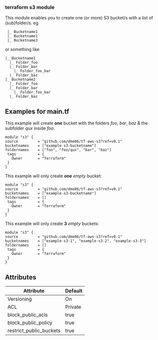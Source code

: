 ### terraform s3 module
This module enables you to create one (or more) S3 bucket/s with a list of (sub)folder/s.
eg

     |_ Bucketname1
     |_ Bucketname1
     |_ Bucketname3
or something like

    |_ Bucketname1
      |_ Folder_foo
      |_ Folder_bar
        |_ Folder_foo_bar
      |_ Folder_baz
    |_ Bucketname2
      |_ Folder_foo
      |_ Folder_bar
        |_ Folder_foo_bar
      |_ Folder_baz
## Examples for main.tf
This example will create **one** bucket with the folders *foo*, *bar*, *baz* & the subfolder *qux* inside *foo*:

    module "s3" {
    source         = "github.com/dme86/tf-aws-s3?ref=v0.1"
    bucketnames    = ["example-s3-bucketname"]
    foldernames    = ["foo", "foo/qux", "bar", "baz"]
     tags          = {
       Owner       = "Terraform"
     }
    }

This example will only create **one** *empty* bucket:

    module "s3" {
    source         = "github.com/dme86/tf-aws-s3?ref=v0.1"
    bucketnames    = ["example-s3-bucketname"]
    foldernames    = []
     tags          = {
       Owner       = "Terraform"
     }
    }

This example will only create **3** *empty* buckets:

    module "s3" {
    source         = "github.com/dme86/tf-aws-s3?ref=v0.1"
    bucketnames    = ["example-s3-1", "example-s3-2", "example-s3-3"]
    foldernames    = []
     tags          = {
       Owner       = "Terraform"
     }
    }
## Attributes
|Attribute|Default|
|--|--|
|Versioning|On|
|ACL|Private|
|block_public_acls|true|
|block_public_policy|true|
|restrict_public_buckets|true|
